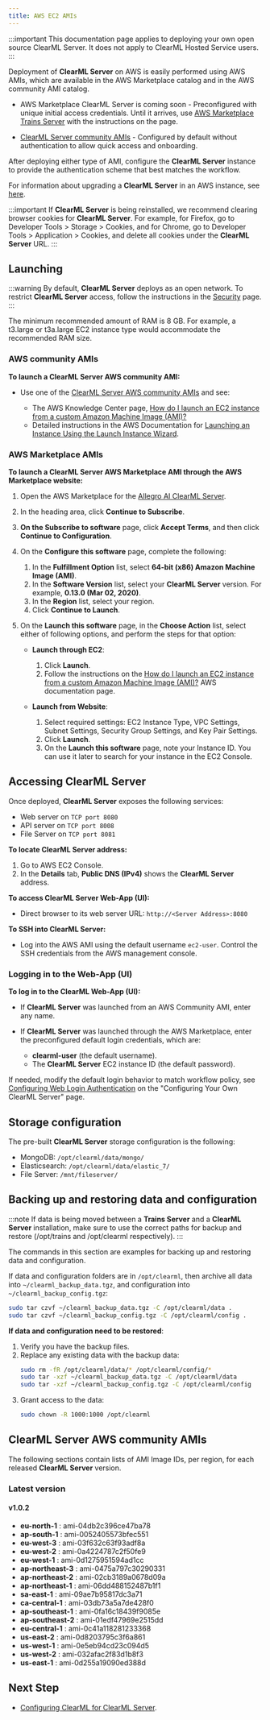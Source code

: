 ```yaml
---
title: AWS EC2 AMIs
---
```


:::important
This documentation page applies to deploying your own open source ClearML Server. It does not apply to ClearML Hosted Service users.
:::

Deployment of **ClearML Server** on AWS is easily performed using AWS AMIs, which are available in the AWS Marketplace catalog 
and in the AWS community AMI catalog.

* AWS Marketplace ClearML Server is coming soon - Preconfigured with unique initial access credentials. Until it arrives, 
  use [AWS Marketplace Trains Server](https://aws.amazon.com/marketplace/pp/B085D8W5NM) with the instructions on the page.

* [ClearML Server community AMIs](#clearml-server-aws-community-amis) - Configured by default without authentication to allow quick access and onboarding.

After deploying either type of AMI, configure the **ClearML Server** instance to provide the authentication scheme that 
best matches the workflow.

For information about upgrading a **ClearML Server** in an AWS instance, see [here](upgrade_server_aws_ec2_ami.md).

:::important
If **ClearML Server** is being reinstalled, we recommend clearing browser cookies for **ClearML Server**. For example, 
for Firefox, go to Developer Tools > Storage > Cookies, and for Chrome, go to Developer Tools > Application > Cookies,
and delete all cookies under the **ClearML Server** URL.
:::

## Launching

:::warning
By default, **ClearML Server** deploys as an open network. To restrict **ClearML Server** access, follow the instructions 
in the [Security](clearml_server_security.md) page.
:::

The minimum recommended amount of RAM is 8 GB. For example, a t3.large or t3a.large EC2 instance type would accommodate the recommended RAM size.


### AWS community AMIs

**To launch a ClearML Server AWS community AMI:**

* Use one of the [ClearML Server AWS community AMIs](#clearml-server-aws-community-amis) and see:

    * The AWS Knowledge Center page, [How do I launch an EC2 instance from a custom Amazon Machine Image (AMI)?](https://aws.amazon.com/premiumsupport/knowledge-center/launch-instance-custom-ami/)
    * Detailed instructions in the AWS Documentation for [Launching an Instance Using the Launch Instance Wizard](https://docs.aws.amazon.com/AWSEC2/latest/UserGuide/launching-instance.html).

### AWS Marketplace AMIs

**To launch a ClearML Server AWS Marketplace AMI through the AWS Marketplace website:** 

1. Open the AWS Marketplace for the [Allegro AI ClearML Server](https://aws.amazon.com/marketplace/pp/B085D8W5NM).
1. In the heading area, click **Continue to Subscribe**.
1. **On the Subscribe to software** page, click **Accept Terms**, and then click **Continue to Configuration**.
1. On the **Configure this software** page, complete the following:

    1. In the **Fulfillment Option** list, select **64-bit (x86) Amazon Machine Image (AMI)**.
    1. In the **Software Version** list, select your **ClearML Server** version. For example, **0.13.0 (Mar 02, 2020)**.
    1. In the **Region** list, select your region.
    1. Click **Continue to Launch**.

1. On the **Launch this software** page, in the **Choose Action** list, select either of following options, and perform the steps for that option:

    * **Launch through EC2**:
    
        1. Click **Launch**.
        1. Follow the instructions on the [How do I launch an EC2 instance from a custom Amazon Machine Image (AMI)?](https://aws.amazon.com/premiumsupport/knowledge-center/launch-instance-custom-ami/) AWS documentation page.

    * **Launch from Website**:
    
        1. Select required settings: EC2 Instance Type, VPC Settings, Subnet Settings, Security Group Settings, and Key Pair Settings.
        1. Click **Launch**.
        1. On the **Launch this software** page, note your Instance ID. You can use it later to search for your instance in the EC2 Console.

## Accessing ClearML Server

Once deployed, **ClearML Server** exposes the following services:

* Web server on `TCP port 8080`
* API server on `TCP port 8008`
* File Server on `TCP port 8081`

**To locate **ClearML Server** address:**

1. Go to AWS EC2 Console.
1. In the **Details** tab, **Public DNS (IPv4)** shows the **ClearML Server** address.

**To access **ClearML Server** Web-App (UI):**

* Direct browser to its web server URL: `http://<Server Address>:8080`

**To SSH into ClearML Server:**

* Log into the AWS AMI using the default username `ec2-user`. Control the SSH credentials from the AWS management console.

### Logging in to the Web-App (UI)

**To log in to the **ClearML** Web-App (UI):**

* If **ClearML Server** was launched from an AWS Community AMI, enter any name.
* If **ClearML Server** was launched through the AWS Marketplace, enter the preconfigured default login credentials, which 
  are:

    * **clearml-user** (the default username).
    * The **ClearML Server** EC2 instance ID (the default password).

If needed, modify the default login behavior to match workflow policy, see [Configuring Web Login Authentication](clearml_server_config.md#web-login-authentication) 
on the "Configuring Your Own ClearML Server" page.

## Storage configuration

The pre-built **ClearML Server** storage configuration is the following:

* MongoDB: `/opt/clearml/data/mongo/`
* Elasticsearch: `/opt/clearml/data/elastic_7/`
* File Server: `/mnt/fileserver/`


## Backing up and restoring data and configuration

:::note
If data is being moved between a **Trains Server** and a **ClearML Server** installation, make sure to use the correct paths 
for backup and restore (/opt/trains and /opt/clearml respectively).
:::

The commands in this section are examples for backing up and restoring data and configuration.

If data and configuration folders are in `/opt/clearml`, then archive all data into `~/clearml_backup_data.tgz`, and 
configuration into `~/clearml_backup_config.tgz`:

```bash
sudo tar czvf ~/clearml_backup_data.tgz -C /opt/clearml/data .
sudo tar czvf ~/clearml_backup_config.tgz -C /opt/clearml/config .
```

**If data and configuration need to be restored**:

1. Verify you have the backup files.
1. Replace any existing data with the backup data:
   ```bash
   sudo rm -fR /opt/clearml/data/* /opt/clearml/config/*
   sudo tar -xzf ~/clearml_backup_data.tgz -C /opt/clearml/data
   sudo tar -xzf ~/clearml_backup_config.tgz -C /opt/clearml/config
   ```
1. Grant access to the data:
   ```bash
   sudo chown -R 1000:1000 /opt/clearml
   ```
        

## ClearML Server AWS community AMIs

The following sections contain lists of AMI Image IDs, per region, for each released **ClearML Server** version.



### Latest version

#### v1.0.2

* **eu-north-1** : ami-04db2c396ce47ba78 
* **ap-south-1** : ami-0052405573bfec551 
* **eu-west-3** : ami-03f632c63f93adf8a 
* **eu-west-2** : ami-0a4224787c2f50fe9 
* **eu-west-1** : ami-0d1275951594ad1cc 
* **ap-northeast-3** : ami-0475a797c30290331 
* **ap-northeast-2** : ami-02cb3189a0678d09a 
* **ap-northeast-1** : ami-06dd488152487b1f1 
* **sa-east-1** : ami-09ae7b95817dc3a71 
* **ca-central-1** : ami-03db73a5a7de428f0 
* **ap-southeast-1** : ami-0fa16c18439f9085e 
* **ap-southeast-2** : ami-01edf47969e2515dd 
* **eu-central-1** : ami-0c41a118281233368 
* **us-east-2** : ami-0d8203795c3f6a861 
* **us-west-1** : ami-0e5eb94cd23c094d5 
* **us-west-2** : ami-032afac2f83d1b8f3 
* **us-east-1** : ami-0d255a19090ed388d

## Next Step

* [Configuring ClearML for ClearML Server](clearml_config_for_clearml_server.md).
